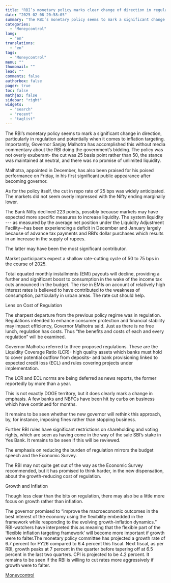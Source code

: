 ```yaml
---
title: "RBI’s monetary policy marks clear change of direction in regulation"
date: "2025-02-08 20:58:05"
summary: "The RBI’s monetary policy seems to mark a significant change in direction, particularly in regulation and potentially when it comes to inflation targeting. Importantly, Governor Sanjay Malhotra has accomplished this without media commentary about the RBI doing the government’s bidding. The policy was not overly exuberant- the cut was 25..."
categories:
  - "Moneycontrol"
lang:
  - "en"
translations:
  - "en"
tags:
  - "Moneycontrol"
menu: ""
thumbnail: ""
lead: ""
comments: false
authorbox: false
pager: true
toc: false
mathjax: false
sidebar: "right"
widgets:
  - "search"
  - "recent"
  - "taglist"
---
```


The RBI’s monetary policy seems to mark a significant change in direction, particularly in regulation and potentially when it comes to inflation targeting. Importantly, Governor Sanjay Malhotra has accomplished this without media commentary about the RBI doing the government’s bidding. The policy was not overly exuberant- the cut was 25 basis point rather than 50, the stance was maintained at neutral, and there was no promise of unlimited liquidity.

Malhotra, appointed in December, has also been praised for his poised performance on Friday, in his first significant public appearance after becoming governor.

As for the policy itself, the cut in repo rate of 25 bps was widely anticipated. The markets did not seem overly impressed with the Nifty ending marginally lower.

The Bank Nifty declined 223 points, possibly because markets may have expected more specific measures to increase liquidity. The system liquidity --- as measured by the average net position under the Liquidity Adjustment Facility--has been experiencing a deficit in December and January largely because of advance tax payments and RBI’s dollar purchases which results in an increase in the supply of rupees.

The latter may have been the most significant contributor.

Market participants expect a shallow rate-cutting cycle of 50 to 75 bps in the course of 2025.

Total equated monthly installments (EMI) payouts will decline, providing a further and significant boost to consumption in the wake of the income tax cuts announced in the budget. The rise in EMIs on account of relatively high interest rates is believed to have contributed to the weakness of consumption, particularly in urban areas. The rate cut should help.

Lens on Cost of Regulation

The sharpest departure from the previous policy regime was in regulation. Regulations intended to enhance consumer protection and financial stability may impact efficiency, Governor Malhotra said. Just as there is no free lunch, regulation has costs. Thus “the benefits and costs of each and every regulation” will be examined.

Governor Malhotra referred to three proposed regulations. These are the Liquidity Coverage Ratio (LCR)- high quality assets which banks must hold to cover potential outflow from deposits- and bank provisioning linked to expected credit loss (ECL) and rules covering projects under implementation.

The LCR and ECL norms are being deferred as news reports, the former reportedly by more than a year.

This is not exactly DOGE territory, but it does clearly mark a change in emphasis. A few banks and NBFCs have been hit by curbs on business which have continued for months.

It remains to be seen whether the new governor will rethink this approach, by, for instance, imposing fines rather than stopping business.

Further RBI rules have significant restrictions on shareholding and voting rights, which are seen as having come in the way of the sale SBI’s stake in Yes Bank. It remains to be seen if this will be reviewed.

The emphasis on reducing the burden of regulation mirrors the budget speech and the Economic Survey.

The RBI may not quite get out of the way as the Economic Survey recommended, but it has promised to think harder, in the new dispensation, about the growth-reducing cost of regulation.

Growth and Inflation

Though less clear than the bits on regulation, there may also be a little more focus on growth rather than inflation.

The governor promised to “improve the macroeconomic outcomes in the best interest of the economy using the flexibility embedded in the framework while responding to the evolving growth-inflation dynamics.” RBI-watchers have interpreted this as meaning that the flexible part of the ‘flexible inflation targeting framework’ will become more important if growth were to falter.The monetary policy committee has projected a growth rate of 6.7 percent for FY26 compared to 6.4 percent this fiscal. Next fiscal, as per RBI, growth peaks at 7 percent in the quarter before tapering off at 6.5 percent in the last two quarters. CPI is projected to be 4.2 percent. It remains to be seen if the RBI is willing to cut rates more aggressively if growth were to falter.

[Moneycontrol](https://www.tradingview.com/news/moneycontrol:104bbd20b094b:0-rbi-s-monetary-policy-marks-clear-change-of-direction-in-regulation/)
